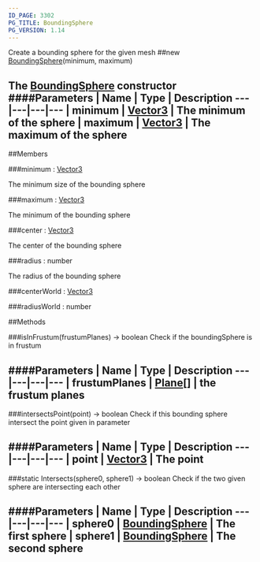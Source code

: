 ```yaml
---
ID_PAGE: 3302
PG_TITLE: BoundingSphere
PG_VERSION: 1.14
---
```


Create a bounding sphere for the given mesh
##new [BoundingSphere](page.php?p=3302)(minimum, maximum)

The [BoundingSphere](page.php?p=3302) constructor
####Parameters
 | Name | Type | Description
---|---|---|---
 | minimum | [Vector3](page.php?p=3327) | The minimum of the sphere
 | maximum | [Vector3](page.php?p=3327) | The maximum of the sphere
---

##Members

###minimum : [Vector3](page.php?p=3327)


The minimum size of the bounding sphere

###maximum : [Vector3](page.php?p=3327)


The minimum of the bounding sphere

###center : [Vector3](page.php?p=3327)


The center of the bounding sphere

###radius : number


The radius of the bounding sphere

###centerWorld : [Vector3](page.php?p=3327)


###radiusWorld : number




##Methods

###isInFrustum(frustumPlanes) &rarr; boolean
Check if the boundingSphere is in frustum

####Parameters
 | Name | Type | Description
---|---|---|---
 | frustumPlanes | [Plane](page.php?p=3330)[] | the frustum planes
---

###intersectsPoint(point) &rarr; boolean
Check if this bounding sphere intersect the point given in parameter

####Parameters
 | Name | Type | Description
---|---|---|---
 | point | [Vector3](page.php?p=3327) | The point
---

###static Intersects(sphere0, sphere1) &rarr; boolean
Check if the two given sphere are intersecting each other

####Parameters
 | Name | Type | Description
---|---|---|---
 | sphere0 | [BoundingSphere](page.php?p=3302) | The first sphere
 | sphere1 | [BoundingSphere](page.php?p=3302) | The second sphere
---
